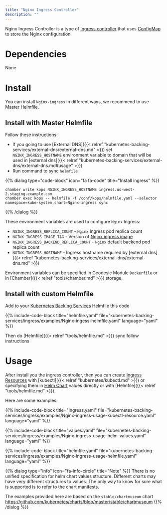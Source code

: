 ```yaml
---
title: "Nginx Ingress Controller"
description: ""
---
```

Nginx Ingress Controller is a type of [Ingress controller](https://kubernetes.io/docs/concepts/services-networking/ingress/#ingress-controllers) that uses [ConfigMap](https://kubernetes.io/docs/tasks/configure-pod-container/configure-pod-configmap/#create-a-configmap) to store the Nginx configuration.
# Dependencies

None

# Install

You can install `Nginx-ingress` in different ways, we recommend
to use Master Helmfile.

## Install with Master Helmfile

Follow these instructions:

* If you going to use [External DNS]({{< relref "kubernetes-backing-services/external-dns/external-dns.md" >}})
set `NGINX_INGRESS_HOSTNAME` environment variable to domain that will be used in [external dns]({{< relref "kubernetes-backing-services/external-dns/external-dns.md#usage" >}})
* Run command to sync `helmfile`

{{% dialog type="code-block" icon="fa fa-code" title="Install ingress" %}}
```
chamber write kops NGINX_INGRESS_HOSTNAME ingress.us-west-2.staging.example.com
chamber exec kops -- helmfile -f /conf/kops/helmfile.yaml --selector namespace=kube-system,chart=Nginx-ingress sync
```
{{% /dialog %}}

These environment variables are used to configure `Nginx` Ingress:

* `NGINX_INGRESS_REPLICA_COUNT` - `Nginx` Ingress pod replica count
* `NGINX_INGRESS_IMAGE_TAG` - Version of [Nginx ingress image](https://quay.io/kubernetes-ingress-controller/Nginx-ingress-controller)
* `NGINX_INGRESS_BACKEND_REPLICA_COUNT` - `Nginx` default backend pod replica count
* `NGINX_INGRESS_HOSTNAME` - Ingress hostname required by [external dns]({{< relref "kubernetes-backing-services/external-dns/external-dns.md" >}})

Environment variables can be specified in Geodesic Module `Dockerfile` or in [Chamber]({{< relref "tools/chamber.md" >}}) storage.

## Install with custom Helmfile

Add to your [Kubernetes Backing Services](/kubernetes-backing-services) Helmfile this code

{{% include-code-block  title="helmfile.yaml" file="kubernetes-backing-services/ingress/examples/Nginx-ingess-helmfile.yaml" language="yaml" %}}

Then do [Helmfile]({{< relref "tools/helmfile.md" >}}) sync follow instructions

# Usage

After install you the ingress controller, then you can create [Ingress Resources](/kubernetes-backing-services/ingress/) with [kubectl]({{< relref "kubernetes/kubectl.md" >}}) or specifying them in [Helm Chart](/helm-charts) values directly or with [Helmfile]({{< relref "tools/helmfile.md" >}}).

Here are some examples:

{{% include-code-block title="ingress.yaml" file="kubernetes-backing-services/ingress/examples/Nginx-ingress-usage-kubectl-resource.yaml" language="yaml" %}}

{{% include-code-block title="values.yaml" file="kubernetes-backing-services/ingress/examples/Nginx-ingress-usage-helm-values.yaml" language="yaml" %}}

{{% include-code-block title="helmfile.yaml" file="kubernetes-backing-services/ingress/examples/Nginx-ingress-usage-helmfile.yaml" language="yaml" %}}

{{% dialog type="info" icon="fa-info-circle" title="Note" %}}
There is no unified specification for helm chart values structure. Different charts may have very different structures to values. The only way to know for sure what is supported is to refer to the chart manifests.

The examples provided here are based on the `stable/chartmuseum` chart https://github.com/kubernetes/charts/blob/master/stable/chartmuseum
{{% /dialog %}}

